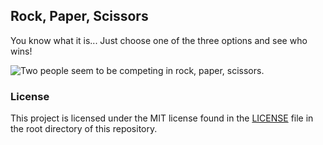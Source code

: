 ## Rock, Paper, Scissors

You know what it is... Just choose one of the three options and see who wins!

![Two people seem to be competing in rock, paper, scissors.](https://media.giphy.com/media/J54y1LH5rBQw2Zziqa/giphy.gif)

### License

This project is licensed under the MIT license found in the [LICENSE](LICENSE) file in the root directory of this repository.
